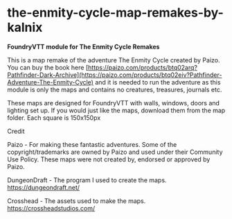 # the-enmity-cycle-map-remakes-by-kalnix
**FoundryVTT module for The Enmity Cycle Remakes**

This is a map remake of the adventure The Enmity Cycle created by Paizo. You can buy the book here [https://paizo.com/products/btq02arq?Pathfinder-Dark-Archive](https://paizo.com/products/btq02eiv?Pathfinder-Adventure-The-Enmity-Cycle) and it is needed to run the adventure as this module is only the maps and contains no creatures, treasures, journals etc.

These maps are designed for FoundryVTT with walls, windows, doors and lighting set up.
If you would just like the maps, download them from the map folder. Each square is 150x150px

Credit

Paizo - For making these fantastic adventures. Some of the copyright/trademarks are owned by Paizo and used under their Community Use Policy. These maps were not created by, endorsed or approved by Paizo.

DungeonDraft - The program I used to create the maps. https://dungeondraft.net/

Crosshead - The assets used to make the maps. https://crossheadstudios.com/
